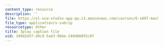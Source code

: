```yaml
---
content_type: resource
description: ''
file: https://ol-ocw-studio-app-qa.s3.amazonaws.com/courses/6-s897-machine-learning-for-healthcare-spring-2019/3d9d243fd9c95a43966e249d86055c8f_ZQu2B3GyI_k.vtt
file_type: application/x-subrip
resourcetype: Other
title: 3play caption file
uid: 3d9d243f-d9c9-5a43-966e-249d86055c8f
---
```

